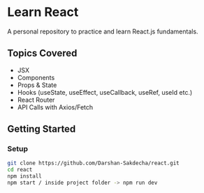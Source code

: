 # Learn React

A personal repository to practice and learn React.js fundamentals.

## Topics Covered

- JSX
- Components
- Props & State
- Hooks (useState, useEffect, useCallback, useRef, useId etc.)
- React Router
- API Calls with Axios/Fetch

## Getting Started

### Setup

```bash
git clone https://github.com/Darshan-Sakdecha/react.git
cd react
npm install
npm start / inside project folder -> npm run dev

